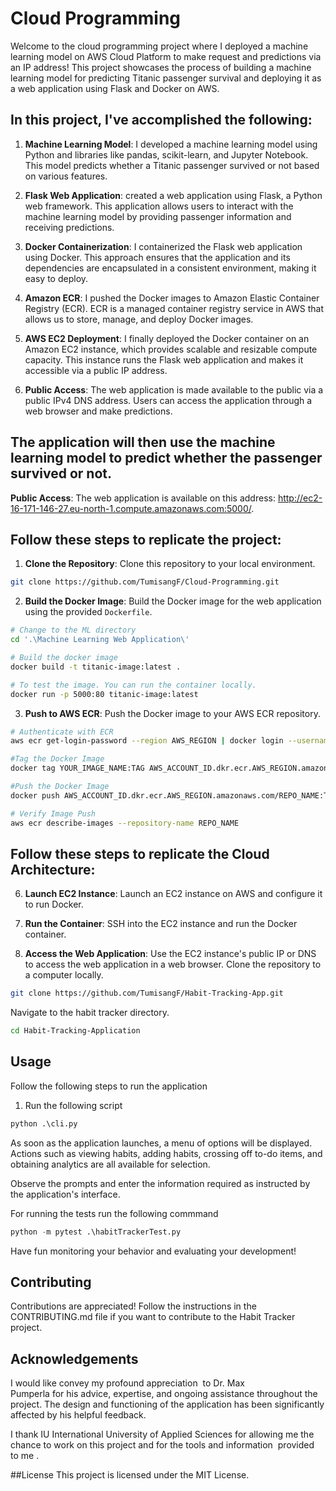 # Cloud Programming

Welcome to the cloud programming project where I deployed a machine learning model on AWS Cloud Platform to make request and predictions via an IP address! This project showcases the process of building a machine learning model for predicting Titanic passenger survival and deploying it as a web application using Flask and Docker on AWS.


## In this project, I've accomplished the following:

1. **Machine Learning Model**: I developed a machine learning model using Python and libraries like pandas, scikit-learn, and Jupyter Notebook. This model predicts whether a Titanic passenger survived or not based on various features.

2. **Flask Web Application**: created a web application using Flask, a Python web framework. This application allows users to interact with the machine learning model by providing passenger information and receiving predictions.

3. **Docker Containerization**: I containerized the Flask web application using Docker. This approach ensures that the application and its dependencies are encapsulated in a consistent environment, making it easy to deploy.

4. **Amazon ECR**: I pushed the Docker images to Amazon Elastic Container Registry (ECR). ECR is a managed container registry service in AWS that allows us to store, manage, and deploy Docker images.

5. **AWS EC2 Deployment**: I finally deployed the Docker container on an Amazon EC2 instance, which provides scalable and resizable compute capacity. This instance runs the Flask web application and makes it accessible via a public IP address.

6. **Public Access**: The web application is made available to the public via a public IPv4 DNS address. Users can access the application through a web browser and make predictions.


## The application will then use the machine learning model to predict whether the passenger survived or not.
**Public Access**: The web application is available on this address: http://ec2-16-171-146-27.eu-north-1.compute.amazonaws.com:5000/.


## Follow these steps to replicate the project:

1. **Clone the Repository**: Clone this repository to your local environment.
   
```bash
git clone https://github.com/TumisangF/Cloud-Programming.git
```
2. **Build the Docker Image**: Build the Docker image for the web application using the provided `Dockerfile`.
```bash
# Change to the ML directory
cd '.\Machine Learning Web Application\'

# Build the docker image
docker build -t titanic-image:latest .

# To test the image. You can run the container locally.
docker run -p 5000:80 titanic-image:latest
```

3. **Push to AWS ECR**: Push the Docker image to your AWS ECR repository.
```bash
# Authenticate with ECR
aws ecr get-login-password --region AWS_REGION | docker login --username AWS --password-stdin AWS_ACCOUNT_ID.dkr.ecr.AWS_REGION.amazonaws.com

#Tag the Docker Image
docker tag YOUR_IMAGE_NAME:TAG AWS_ACCOUNT_ID.dkr.ecr.AWS_REGION.amazonaws.com/REPO_NAME:TAG

#Push the Docker Image
docker push AWS_ACCOUNT_ID.dkr.ecr.AWS_REGION.amazonaws.com/REPO_NAME:TAG

# Verify Image Push
aws ecr describe-images --repository-name REPO_NAME
```

## Follow these steps to replicate the Cloud Architecture:

6. **Launch EC2 Instance**: Launch an EC2 instance on AWS and configure it to run Docker.

7. **Run the Container**: SSH into the EC2 instance and run the Docker container.

8. **Access the Web Application**: Use the EC2 instance's public IP or DNS to access the web application in a web browser.
Clone the repository to a computer locally.

```bash
git clone https://github.com/TumisangF/Habit-Tracking-App.git
```
Navigate to the habit tracker directory.
```bash
cd Habit-Tracking-Application
```

## Usage
Follow the following steps to run the application

1. Run the following script
```python
python .\cli.py
```
As soon as the application launches, a menu of options will be displayed. Actions such as viewing habits, adding habits, crossing off to-do items, and obtaining analytics are all available for selection.

Observe the prompts and enter the information required as instructed by the application's interface.

For running the tests run the following commmand
```python
python -m pytest .\habitTrackerTest.py
```

Have fun monitoring your behavior and evaluating your development!


## Contributing

Contributions are appreciated! Follow the instructions in the CONTRIBUTING.md file if you want to contribute to the Habit Tracker project.

## Acknowledgements

I would like convey my profound appreciation  to Dr. Max Pumperla for his advice, expertise, and ongoing assistance throughout the project. The design and functioning of the application has been significantly affected by his helpful feedback.


I thank IU International University of Applied Sciences for allowing me the chance to work on this project and for the tools and information  provided to me .

##License
This project is licensed under the MIT License.

